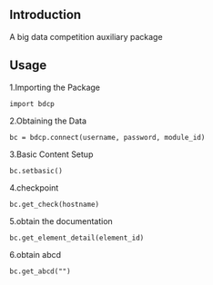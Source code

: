 ## Introduction

A big data competition auxiliary package

## Usage 

1.Importing the Package

```
import bdcp
```

2.Obtaining the Data

```
bc = bdcp.connect(username, password, module_id)
```

3.Basic Content Setup

```
bc.setbasic()
```

4.checkpoint

```
bc.get_check(hostname)
```

5.obtain the documentation

```
bc.get_element_detail(element_id)
```

6.obtain abcd

```
bc.get_abcd("")
```

